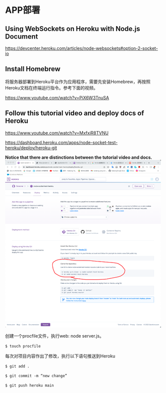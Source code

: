# APP部署

## Using WebSockets on Heroku with Node.js Document

<https://devcenter.heroku.com/articles/node-websockets#option-2-socket-io>


## Install Homebrew

将服务器部署到Heroku平台作为应用程序，需要先安装Homebrew，再按照Heroku文档在终端运行指令。参考下面的视频。

<https://www.youtube.com/watch?v=PiX6W3TnuSA>

## Follow this tutorial video and deploy docs of Heroku

<https://www.youtube.com/watch?v=MxfxiR8TVNU>

<https://dashboard.heroku.com/apps/node-socket-test-heroku/deploy/heroku-git>

**Notice that there are distinctions between the tutorial video and docs.**
![](IMG/Heroku%20deploy%20details.png)


创建一个procfile文件，执行web: node server.js。

`$ touch procfile`

每次对项目内容作出了修改，执行以下语句推送到Heroku

`$ git add .`

`$ git commit -m “new change”`

`$ git push heroku main`